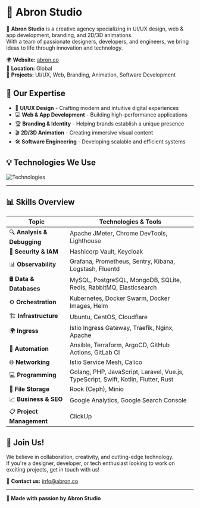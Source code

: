 # 🌟 Abron Studio

🚀 **Abron Studio** is a creative agency specializing in UI/UX design, web & app development, branding, and 2D/3D animations.  
With a team of passionate designers, developers, and engineers, we bring ideas to life through innovation and technology.

🌍 **Website:** [abron.co](https://abron.co)  
📍 **Location:** Global  
💼 **Projects:** UI/UX, Web, Branding, Animation, Software Development  

## 📌 Our Expertise
- 🎨 **UI/UX Design** - Crafting modern and intuitive digital experiences  
- 💻 **Web & App Development** - Building high-performance applications  
- 🏆 **Branding & Identity** - Helping brands establish a unique presence  
- 🎬 **2D/3D Animation** - Creating immersive visual content  
- 🛠 **Software Engineering** - Developing scalable and efficient systems  

## 💡 Technologies We Use
![Technologies](https://skillicons.dev/icons?i=swift,php,laravel,android,kotlin,flutter,rust,go,mysql,mongodb,redis,wordpress)

---

## 📊 Skills Overview

| Topic               | Technologies & Tools |
|---------------------|---------------------|
| 🔍 **Analysis & Debugging** | Apache JMeter, Chrome DevTools, Lighthouse |
| 🔐 **Security & IAM** | Hashicorp Vault, Keycloak |
| 📊 **Observability** | Grafana, Prometheus, Sentry, Kibana, Logstash, Fluentd |
| 🛢 **Data & Databases** | MySQL, PostgreSQL, MongoDB, SQLite, Redis, RabbitMQ, Elasticsearch |
| ⚙ **Orchestration** | Kubernetes, Docker Swarm, Docker Images, Helm |
| 🏗 **Infrastructure** | Ubuntu, CentOS, Cloudflare |
| 🌍 **Ingress** | Istio Ingress Gateway, Traefik, Nginx, Apache |
| 🤖 **Automation** | Ansible, Terraform, ArgoCD, GitHub Actions, GitLab CI |
| 🌐 **Networking** | Istio Service Mesh, Calico |
| 💻 **Programming** | Golang, PHP, JavaScript, Laravel, Vue.js, TypeScript, Swift, Kotlin, Flutter, Rust |
| 📁 **File Storage** | Rook (Ceph), Minio |
| 📈 **Business & SEO** | Google Analytics, Google Search Console |
| 📋 **Project Management** | ClickUp |

## 🤝 Join Us!
We believe in collaboration, creativity, and cutting-edge technology.  
If you're a designer, developer, or tech enthusiast looking to work on exciting projects, get in touch with us!  

🔗 **Contact us:** [info@abron.co](mailto:info@abron.co)

---
**💖 Made with passion by Abron Studio**
